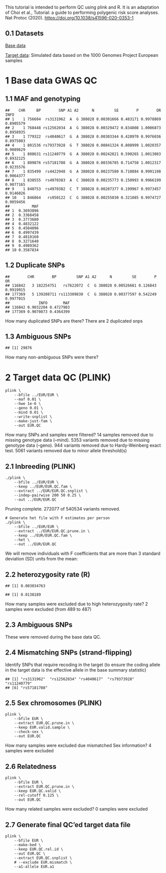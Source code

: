 This tutorial is intended to perform QC using plink and R. It is an
adaptation of Choi et al., Tutorial: a guide to performing polygenic
risk score analyses. Nat Protoc (2020).
<https://doi.org/10.1038/s41596-020-0353-1>

## 0.1 Datasets

[Base
data](https://drive.google.com/file/d/1RWjk49QNZj9zvJHc9X_wyZ51fdy6xQjv/view?usp=sharing)

[Target
data](https://drive.google.com/file/d/1uhJR_3sn7RA8U5iYQbcmTp6vFdQiF4F2/view?usp=sharing):
Simulated data based on the 1000 Genomes Project European samples

# 1 Base data GWAS QC

## 1.1 MAF and genotyping

    ##    CHR     BP        SNP A1 A2      N         SE        P        OR      INFO
    ## 1    1 756604  rs3131962  A  G 388028 0.00301666 0.483171 0.9978869 0.8905579
    ## 2    1 768448 rs12562034  A  G 388028 0.00329472 0.834808 1.0006873 0.8958935
    ## 3    1 779322  rs4040617  G  A 388028 0.00303344 0.428970 0.9976036 0.8975083
    ## 4    1 801536 rs79373928  G  T 388028 0.00841324 0.808999 1.0020357 0.9089629
    ## 5    1 808631 rs11240779  G  A 388028 0.00242821 0.590265 1.0013083 0.8932125
    ## 6    1 809876 rs57181708  G  A 388028 0.00336785 0.714750 1.0012317 0.9235576
    ## 7    1 835499  rs4422948  G  A 388028 0.00237580 0.710884 0.9991198 0.9064377
    ## 8    1 838555  rs4970383  A  C 388028 0.00235773 0.150993 0.9966199 0.9077165
    ## 9    1 840753  rs4970382  C  T 388028 0.00207377 0.199967 0.9973457 0.9146026
    ## 10   1 846864   rs950122  C  G 388028 0.00255030 0.321085 0.9974727 0.9059456
    ##          MAF
    ## 1  0.3693896
    ## 2  0.3368458
    ## 3  0.3773680
    ## 4  0.4832122
    ## 5  0.4504096
    ## 6  0.4997439
    ## 7  0.4810160
    ## 8  0.3271640
    ## 9  0.4989362
    ## 10 0.3587834

## 1.2 Duplicate SNPs

    ##        CHR        BP         SNP A1 A2      N         SE        P        OR
    ## 116842   3 182254751   rs7622072  C  G 388028 0.00526681 0.126843 0.9919915
    ## 177369   5 139208711 rs113309830  C  G 388028 0.00377597 0.542249 0.9977015
    ##             INFO       MAF
    ## 116842 0.9032204 0.4727903
    ## 177369 0.9070873 0.4364399

How many duplicated SNPs are there? There are 2 duplicated snps

## 1.3 Ambiguous SNPs

    ## [1] 29876

How many non-ambiguous SNPs were there?

# 2 Target data QC (PLINK)

    plink \
        --bfile ../EUR/EUR \
        --maf 0.01 \
        --hwe 1e-6 \
        --geno 0.01 \
        --mind 0.01 \
        --write-snplist \
        --make-just-fam \
        --out EUR.QC

How many SNPs and samples were filtered? 14 samples removed due to
missing genotype data (–mind). 5353 variants removed due to missing
genotype data (–geno). 944 variants removed due to Hardy-Weinberg exact
test. 5061 variants removed due to minor allele threshold(s)

## 2.1 Inbreeding (PLINK)

    ./plink \
        --bfile ../EUR/EUR \
        --keep ../EUR/EUR.QC.fam \
        --extract ../EUR/EUR.QC.snplist \
        --indep-pairwise 200 50 0.25 \
        --out ../EUR/EUR.QC

Pruning complete. 272077 of 540534 variants removed.

    # Generate het file with F estimates per person
    ./plink \
        --bfile ../EUR/EUR \
        --extract ../EUR/EUR.QC.prune.in \
        --keep ../EUR/EUR.QC.fam \
        --het \
        --out ../EUR/EUR.QC

We will remove individuals with F coefficients that are more than 3
standard deviation (SD) units from the mean:

## 2.2 heterozygosity rate (R)

    ## [1] 0.003034763

    ## [1] 0.0138189

How many samples were excluded due to high heterozygosity rate? 2
samples were excluded (from 489 to 487)

## 2.3 Ambiguous SNPs

These were removed during the base data QC.

## 2.4 Mismatching SNPs (strand-flipping)

Identify SNPs that require recoding in the target (to ensure the coding
allele in the target data is the effective allele in the base summary
statistic)

    ## [1] "rs3131962"  "rs12562034" "rs4040617"  "rs79373928" "rs11240779"
    ## [6] "rs57181708"

## 2.5 Sex chromosomes (PLINK)

    plink \
        --bfile EUR \
        --extract EUR.QC.prune.in \
        --keep EUR.valid.sample \
        --check-sex \
        --out EUR.QC

How many samples were excluded due mismatched Sex information? 4 samples
were excluded

## 2.6 Relatedness

    plink \
        --bfile EUR \
        --extract EUR.QC.prune.in \
        --keep EUR.QC.valid \
        --rel-cutoff 0.125 \
        --out EUR.QC

How many related samples were excluded? 0 samples were excluded

## 2.7 Generate final QC’ed target data file

    plink \
        --bfile EUR \
        --make-bed \
        --keep EUR.QC.rel.id \
        --out EUR.QC \
        --extract EUR.QC.snplist \
        # --exclude EUR.mismatch \
        --a1-allele EUR.a1
